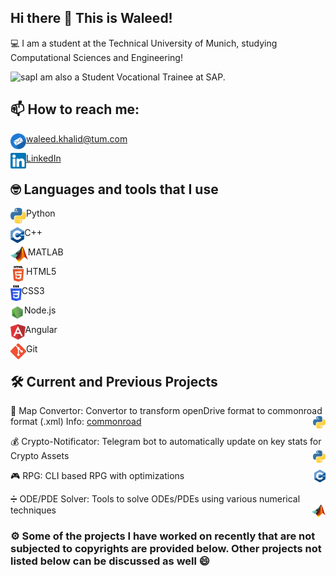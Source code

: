 ## Hi there 👋 This is Waleed!

:computer: I am a student at the Technical University of Munich, studying Computational Sciences and Engineering! 

<img align="left" alt="sap" height="25px" src="/Icons/sap.png" /> I am also a Student Vocational Trainee at SAP.

## 📫 How to reach me:

<img align="left" alt="Email" height="25px" src="/Icons/Email1.png"/> [waleed.khalid@tum.com](mailto:notadilnaqvi@gmail.com)<br />

<img align="left" alt="LinkedIn" height="25px" src="/Icons/LinkedIn.png"/>[LinkedIn](https://www.linkedin.com/in/waleedbk/)<br />

## :nerd_face: Languages and tools that I use

<img align="left" alt="Email" height="25px" src="/Icons/python3.png" /> Python

<img align="left" height="25px" src="/Icons/c++.png" /> C++

<img align="left" alt="Email" height="25px" src="/Icons/matlab.png" /> MATLAB

<img align="left" alt="Email" height="25px" src="/Icons/html.png" /> HTML5

<img align="left" alt="Email" height="25px" src="/Icons/css.png" /> CSS3

<img align="left" alt="Email" height="25px" src="/Icons/node.png" /> Node.js

<img align="left" alt="Email" height="25px" src="/Icons/angular.png" /> Angular

<img align="left" alt="Email" height="25px" src="/Icons/git.png" /> Git

## :hammer_and_wrench: Current and Previous Projects
:vertical_traffic_light: Map Convertor: Convertor to transform openDrive format to commonroad format (.xml) Info: [commonroad](https://commonroad.in.tum.de/) <img align="right" alt="Email" height="20px" src="/Icons/python3.png" />

:moneybag: Crypto-Notificator: Telegram bot to automatically update on key stats for Crypto Assets <img align="right" alt="Email" height="20px" src="/Icons/python3.png" /> 

:video_game: RPG: CLI based RPG with optimizations <img align="right" height="20px" src="/Icons/c++.png" />

:heavy_division_sign: ODE/PDE Solver: Tools to solve ODEs/PDEs using various numerical techniques <img align="right" alt="Email" height="20px" src="/Icons/matlab.png" /> 

### :gear: Some of the projects I have worked on recently that are not subjected to copyrights are provided below. Other projects not listed below can be discussed as well :smile:<br />
